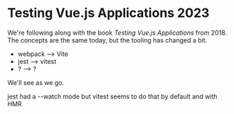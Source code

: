 # Testing Vue.js Applications 2023

We're following along with the book _Testing Vue.js Applications_ from 2018. The concepts are the same today, but the tooling has changed a bit.

- webpack --> Vite
- jest --> vitest
- ? --> ?

We'll see as we go.

jest had a --watch mode but vitest seems to do that by default and with HMR
